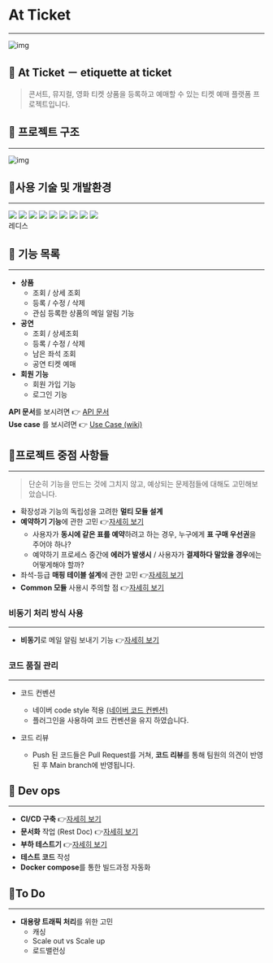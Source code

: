 # At Ticket

---


![img](./readmeImage/at_ticket%20logo1.PNG)

## 🎫 At Ticket － etiquette at ticket

> 콘서트, 뮤지컬, 영화 티켓 상품을 등록하고 예매할 수 있는 티켓 예매 플랫폼 프로젝트입니다.

## 🎫 프로젝트 구조

---

![img](./readmeImage/구조도.png)

## 🎫사용 기술 및 개발환경

---
<div>
  <img src="https://img.shields.io/badge/Java11-red?style=for-the-badge&logo=Java&logoColor=white"/></a> 
  <img src="https://img.shields.io/badge/spring boot-brightgreen?style=for-the-badge&logo=spring boot&logoColor=white"/></a>
  <img src="https://img.shields.io/badge/Mysql-4479A1?style=for-the-badge&logo=MySql&logoColor=white"/></a>
  <img src="https://img.shields.io/badge/apachekafka-231F20?style=for-the-badge&logo=apachekafka&logoColor=white"/></a> 
  <img src="https://img.shields.io/badge/docker-2496ED?style=for-the-badge&logo=docker&logoColor=white"/></a> 
  <img src="https://img.shields.io/badge/jenkins-D24939?style=for-the-badge&logo=jenkins&logoColor=white"/></a>
  <img src="https://img.shields.io/badge/Nginx-009639?style=for-the-badge&logo=nginx&logoColor=white"/></a> 
  <img src="https://img.shields.io/badge/KEYCLOCK-848484?style=for-the-badge&logo=KEYCLOCK&logoColor=white"/></a> 
  <img src="https://img.shields.io/badge/RestDoc-007054?style=for-the-badge&logoColor=white"/></a>  
  <br>
  레디스
</div>

## 🎫 기능 목록

---

* **상품**
    * 조회 / 상세 조회
    * 등록 / 수정 / 삭제
    * 관심 등록한 상품의 메일 알림 기능
* **공연**
    * 조회 / 상세조회
    * 등록 / 수정 / 삭제
    * 남은 좌석 조회
    * 공연 티켓 예매
* **회원 기능**
    * 회원 가입 기능
    * 로그인 기능

**API 문서**를 보시려면 👉  [API 문서](https://github.com/f-lab-edu/at_ticket/wiki/Product-API-%EB%AC%B8%EC%84%9C)  
**Use case** 를 보시려면 👉  [Use Case (wiki)](https://github.com/f-lab-edu/at_ticket/wiki/Use-Case)

## 🎫프로젝트 중점 사항들

---

> 단순히 기능을 만드는 것에 그치지 않고, 예상되는 문제점들에 대해도 고민해보았습니다.

* 확장성과 기능의 독립성을 고려한 **멀티 모듈 설계**
* **예약하기 기능**에 관한 고민
  👉[자세히 보기](https://github.com/f-lab-edu/at_ticket/wiki/%EC%98%88%EC%95%BD%ED%95%98%EA%B8%B0-%EC%88%98%EC%A0%95)
    * 사용자가 **동시에 같은 표를 예약**하려고 하는 경우, 누구에게 **표 구매 우선권**을 주어야 하나?
    * 예약하기 프로세스 중간에 **에러가 발생시** / 사용자가 **결제하다 말았을 경우**에는 어떻게해야 할까?
* 좌석-등급 **매핑 테이블 설계**에 관한 고민
  👉[자세히 보기](https://github.com/f-lab-edu/at_ticket/wiki/Issue--%231)
* **Common 모듈** 사용시 주의할 점 👉[자세히 보기](https://github.com/f-lab-edu/at_ticket/wiki/Issue-%235)

### 비동기 처리 방식 사용

---

* **비동기**로 메일 알림 보내기 기능 👉[자세히 보기](https://github.com/f-lab-edu/at_ticket/wiki/Issue--%232)

### 코드 품질 관리

---

* 코드 컨벤션
    * 네이버 code style 적용 [(네이버 코드 컨벤션)](https://naver.github.io/hackday-conventions-java/)
    * 플러그인을 사용하여 코드 컨벤션을 유지 하였습니다.

* 코드 리뷰
    * Push 된 코드들은 Pull Request를 거쳐,  **코드 리뷰**를 통해 팀원의 의견이 반영된 후 Main branch에 반영됩니다.

## 🎫 Dev ops

---

* **CI/CD 구축** 👉[자세히 보기](https://github.com/f-lab-edu/at_ticket/wiki/Issue--%233)
* **문서화** 작업 (Rest Doc) 👉[자세히 보기](https://github.com/f-lab-edu/at_ticket/wiki/Issue-%234)
* **부하 테스트기**
  👉[자세히 보기](https://github.com/f-lab-edu/at_ticket/wiki/%EC%84%B1%EB%8A%A5-%EB%8B%A8%EC%9C%84-%ED%85%8C%EC%8A%A4%ED%8A%B8%EA%B8%B0)
* **테스트 코드** 작성
* **Docker compose**를 통한 빌드과정 자동화

## 🎫To Do

---

* **대용량 트래픽 처리**를 위한 고민
    * 캐싱
    * Scale out vs Scale up
    * 로드밸런싱




